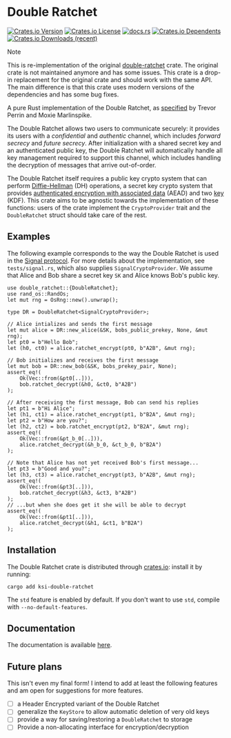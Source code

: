 # Double Ratchet

[![Crates.io Version][cargo-version-badge]][cargo-crate] 
[![Crates.io License][cargo-license-badge]][cargo-license]
[![docs.rs][cargo-docs-badge]][cargo-docs]
[![Crates.io Dependents][cargo-dependents-badge]][cargo-dependents]
[![Crates.io Downloads (recent)][cargo-downloads-badge]][cargo-crate] 

> [!NOTE]
> This is re-implementation of the original [double-ratchet][origianl-crate] crate. The original crate is not maintained anymore and has some issues. This crate is a drop-in replacement for the original crate and should work with the same API. The main difference is that this crate uses modern versions of the dependencies and has some bug fixes.

A pure Rust implementation of the Double Ratchet, as [specified][specs] by
Trevor Perrin and Moxie Marlinspike.

The Double Ratchet allows two users to communicate securely: it provides its
users with a *confidential* and *authentic* channel, which includes *forward
secrecy* and *future secrecy*. After initialization with a shared secret key
and an authenticated public key, the Double Ratchet will automatically handle
all key management required to support this channel, which includes handling
the decryption of messages that arrive out-of-order.

The Double Ratchet itself requires a public key crypto system that can perform
[Diffie-Hellman][dh] (DH) operations, a secret key crypto system that provides
[authenticated encryption with associated data][aead] (AEAD) and two [key][kdf] (KDF). This crate aims to be agnostic towards the
implementation of these functions: users of the crate implement the
`CryptoProvider` trait and the `DoubleRatchet` struct should take care of the
rest.

## Examples

The following example corresponds to the way the Double Ratchet is used in the
[Signal protocol][signal].  For more details about the implementation, see
`tests/signal.rs`, which also supplies `SignalCryptoProvider`. We assume
that Alice and Bob share a secret key `SK` and Alice knows Bob's public
key.

```rust,ignore
use double_ratchet::{DoubleRatchet};
use rand_os::RandOs;
let mut rng = OsRng::new().unwrap();

type DR = DoubleRatchet<SignalCryptoProvider>;

// Alice intializes and sends the first message
let mut alice = DR::new_alice(&SK, bobs_public_prekey, None, &mut rng);
let pt0 = b"Hello Bob";
let (h0, ct0) = alice.ratchet_encrypt(pt0, b"A2B", &mut rng);

// Bob initializes and receives the first message
let mut bob = DR::new_bob(&SK, bobs_prekey_pair, None);
assert_eq!(
    Ok(Vec::from(&pt0[..])),
    bob.ratchet_decrypt(&h0, &ct0, b"A2B")
);

// After receiving the first message, Bob can send his replies
let pt1 = b"Hi Alice";
let (h1, ct1) = alice.ratchet_encrypt(pt1, b"B2A", &mut rng);
let pt2 = b"How are you?";
let (h2, ct2) = bob.ratchet_encrypt(pt2, b"B2A", &mut rng);
assert_eq!(
    Ok(Vec::from(&pt_b_0[..])),
    alice.ratchet_decrypt(&h_b_0, &ct_b_0, b"B2A")
);

// Note that Alice has not yet received Bob's first message...
let pt3 = b"Good and you?";
let (h3, ct3) = alice.ratchet_encrypt(pt3, b"A2B", &mut rng);
assert_eq!(
    Ok(Vec::from(&pt3[..])),
    bob.ratchet_decrypt(&h3, &ct3, b"A2B")
);
// ...but when she does get it she will be able to decrypt
assert_eq!(
    Ok(Vec::from(&pt1[..])),
    alice.ratchet_decrypt(&h1, &ct1, b"B2A")
);
```

## Installation

The Double Ratchet crate is distributed through [crates.io][cargo-crate]: install it
by running:

```ignore
cargo add ksi-double-ratchet
```

The `std` feature is enabled by default. If you don't want to use `std`, compile with `--no-default-features`.

## Documentation

The documentation is available [here][docs].

## Future plans

This isn't even my final form! I intend to add at least the following features
and am open for suggestions for more features.

- [ ] a Header Encrypted variant of the Double Ratchet
- [ ] generalize the `KeyStore` to allow automatic deletion of very old keys
- [ ] provide a way for saving/restoring a `DoubleRatchet` to storage
- [ ] Provide a non-allocating interface for encryption/decryption

[aead]: https://en.wikipedia.org/wiki/Authenticated_encryption#Authenticated_encryption_with_associated_data_(AEAD)
[dh]: https://en.wikipedia.org/wiki/Diffie-Hellman_key_exchange
[docs]: https://docs.rs/ksi-double-ratchet
[kdf]: https://en.wikipedia.org/wiki/Key_derivation_function
[signal]: https://signal.org/
[specs]: https://signal.org/docs/specifications/doubleratchet/
[origianl-crate]: https://crates.io/crates/double-ratchet

[cargo-crate]: https://crates.io/crates/ksi-double-ratchet
[cargo-license]: https://github.com/Kseen715/double-ratchet/blob/main/LICENSE
[cargo-docs]: https://docs.rs/ksi-double-ratchet
[cargo-dependents]: https://crates.io/crates/ksi-double-ratchet/reverse_dependencies

[cargo-version-badge]: https://img.shields.io/crates/v/ksi-double-ratchet
[cargo-license-badge]: https://img.shields.io/crates/l/ksi-double-ratchet
[cargo-docs-badge]: https://img.shields.io/docsrs/ksi-double-ratchet
[cargo-dependents-badge]: https://img.shields.io/crates/dependents/ksi-double-ratchet
[cargo-downloads-badge]: https://img.shields.io/crates/dr/ksi-double-ratchet

